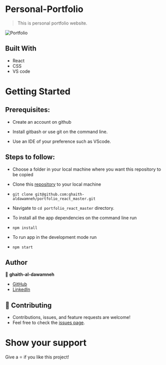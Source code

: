 # Personal-Portfolio
> This is personal portfolio website.

![Portfolio](https://github.com/ghaith-aldawamneh/portfolio_react_master/src/assets/port.png)

## Built With

- React
- CSS
- VS code



# Getting Started
## Prerequisites:


- Create an account on github

- Install gitbash or use git on the command line.

- Use an IDE of your preference such as VScode.

## Steps to follow:

- Choose a folder in your local machine where you want this repository to be copied

- Clone this [repository](https://github.com/ghaith-aldawamneh/portfolio_react_master) to your local machine 
- ```
  git clone git@github.com:ghaith-aldawamneh/portfolio_react_master.git
  ```

- Navigate to `cd portfolio_react_master`  directory.

- To install all the app dependencies on the command line run
- ```
  npm install
  ``` 
- To run app in the development mode run 
- ```
  npm start
  ```


## Author

:man: **ghaith-al-dawamneh**

- [GitHub](https://github.com/ghaith-aldawamneh)
- [LinkedIn](https://www.linkedin.com/in/ghaith-al-dawamneh-58b41322a/)

## 🤝 Contributing
- Contributions, issues, and feature requests are welcome!
- Feel free to check the [issues page](https://github.com/ghaith-aldawamneh/portfolio_react_master).

# Show your support
Give a ⭐ if you like this project!


